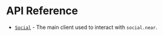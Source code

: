 # API Reference

* [`Social`](api-reference/social) - The main client used to interact with `social.near`.

